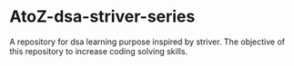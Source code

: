 # AtoZ-dsa-striver-series
A repository for dsa learning purpose inspired by striver. The objective of this repository to increase coding solving skills. 
